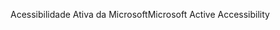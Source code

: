 <span data-ttu-id="fab59-101">Acessibilidade Ativa da Microsoft</span><span class="sxs-lookup"><span data-stu-id="fab59-101">Microsoft Active Accessibility</span></span>